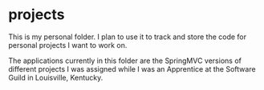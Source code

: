 # projects
This is my personal folder. I plan to use it to track and store the code for personal projects I want to work on. 

The applications currently in this folder are the SpringMVC versions of different projects I was assigned while I was an Apprentice at the Software Guild in Louisville, Kentucky. 


